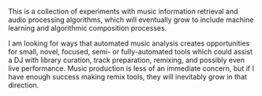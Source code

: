 This is a collection of experiments with music information retrieval and audio
processing algorithms, which will eventually grow to include machine learning
and algorithmic composition processes.

I am looking for ways that automated music analysis creates opportunities for
small, novel, focused, semi- or fully-automated tools which could assist a DJ
with library curation, track preparation, remixing, and possibly even live
performance. Music production is less of an immediate concern, but if I have
enough success making remix tools, they will inevitably grow in that direction.

